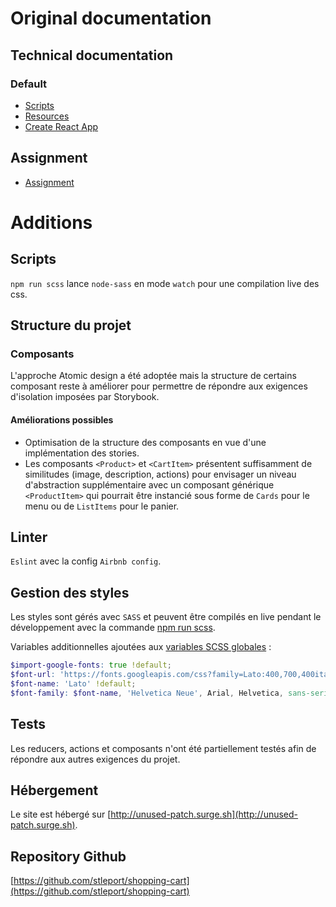 # Original documentation
## Technical documentation
### Default
- [Scripts](./docs/scripts.md)
- [Resources](./docs/resources.md)
- [Create React App](./docs/create-react-app.md)
## Assignment
- [Assignment](./docs/front-end-assignment.md)

# Additions
## Scripts
`npm run scss` lance `node-sass` en mode `watch` pour une compilation live des css.
## Structure du projet
### Composants
L'approche Atomic design a été adoptée mais la structure de certains composant reste à améliorer pour permettre de répondre aux  exigences d'isolation imposées par Storybook.
#### Améliorations possibles
- Optimisation de la structure des composants en vue d'une implémentation des stories.
- Les composants `<Product>` et `<CartItem>` présentent suffisamment de similitudes (image, description, actions) pour envisager un niveau d'abstraction supplémentaire avec un composant générique `<ProductItem>` qui pourrait être instancié sous forme de `Cards` pour le menu ou de `ListItems` pour le panier.
## Linter
`Eslint` avec la  config `Airbnb config`.
## Gestion des styles
Les styles sont gérés avec `SASS` et peuvent être compilés en live pendant le développement avec la commande [npm run scss](#Scripts).

Variables additionnelles ajoutées aux [variables SCSS globales](./src/assets/scss/_variables.scss) :
```scss
$import-google-fonts: true !default;
$font-url: 'https://fonts.googleapis.com/css?family=Lato:400,700,400italic,700italic&subset=latin,latin-ext' !default;
$font-name: 'Lato' !default;
$font-family: $font-name, 'Helvetica Neue', Arial, Helvetica, sans-serif !default;
```
## Tests
Les reducers, actions et composants n'ont été partiellement testés afin de répondre aux autres exigences du projet.
## Hébergement
Le site est hébergé sur [http://unused-patch.surge.sh](http://unused-patch.surge.sh).
## Repository Github
[https://github.com/stleport/shopping-cart](https://github.com/stleport/shopping-cart)